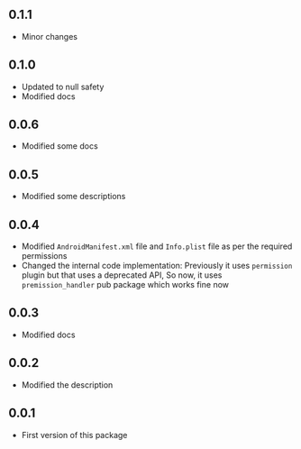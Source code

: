 ## 0.1.1

- Minor changes

## 0.1.0

- Updated to null safety
- Modified docs

## 0.0.6

- Modified some docs

## 0.0.5

- Modified some descriptions

## 0.0.4

- Modified `AndroidManifest.xml` file and `Info.plist` file as per the required permissions
- Changed the internal code implementation: Previously it uses `permission` plugin but that uses a deprecated API, So now, it uses `premission_handler` pub package which works fine now

## 0.0.3

- Modified docs

## 0.0.2

- Modified the description

## 0.0.1

- First version of this package
